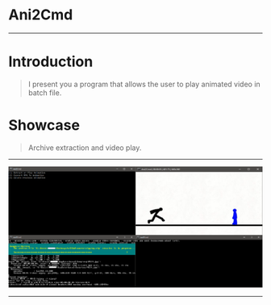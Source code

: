 # Ani2Cmd
________________________________________
# Introduction
>I present you a program that allows the user to play animated video in batch file.

# Showcase
>Archive extraction and video play.
________________________________________
![](.github/prev1.png)
________________________________________
